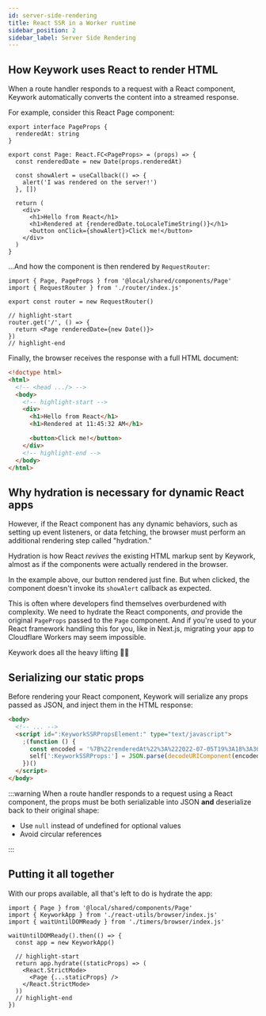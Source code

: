 ```yaml
---
id: server-side-rendering
title: React SSR in a Worker runtime
sidebar_position: 2
sidebar_label: Server Side Rendering
---
```


## How Keywork uses React to render HTML

When a route handler responds to a request with a React component,
Keywork automatically converts the content into a streamed response.

For example, consider this React Page component:

```tsx title=/shared/components/Page.tsx showLineNumbers
export interface PageProps {
  renderedAt: string
}

export const Page: React.FC<PageProps> = (props) => {
  const renderedDate = new Date(props.renderedAt)

  const showAlert = useCallback(() => {
    alert('I was rendered on the server!')
  }, [])

  return (
    <div>
      <h1>Hello from React</h1>
      <h1>Rendered at {renderedDate.toLocaleTimeString()}</h1>
      <button onClick={showAlert}>Click me!</button>
    </div>
  )
}
```

...And how the component is then rendered by `RequestRouter`:

```tsx title=worker/worker.tsx showLineNumbers
import { Page, PageProps } from '@local/shared/components/Page'
import { RequestRouter } from './router/index.js'

export const router = new RequestRouter()

// highlight-start
router.get('/', () => {
  return <Page renderedDate={new Date()}>
})
// highlight-end
```

Finally, the browser receives the response with a full HTML document:

```html showLineNumbers
<!doctype html>
<html>
  <!-- <head .../> -->
  <body>
    <!-- highlight-start -->
    <div>
      <h1>Hello from React</h1>
      <h1>Rendered at 11:45:32 AM</h1>

      <button>Click me!</button>
    </div>
    <!-- highlight-end -->
  </body>
</html>
```

## Why hydration is necessary for dynamic React apps

However, if the React component has any dynamic behaviors, such as setting up event listeners,
or data fetching, the browser must perform an additional rendering step called "hydration."

Hydration is how React _revives_ the existing HTML markup sent by Keywork,
almost as if the components were actually rendered in the browser.

In the example above, our button rendered just fine.
But when clicked, the component doesn't invoke its `showAlert` callback as expected.

This is often where developers find themselves overburdened with complexity.
We need to hydrate the React components, _and_ provide the original `PageProps` passed
to the `Page` component. And if you're used to your React framework handling this for you,
like in Next.js, migrating your app to Cloudflare Workers may seem impossible.

Keywork does all the heavy lifting 😮‍💨

## Serializing our static props

Before rendering your React component, Keywork will serialize any props
passed as JSON, and inject them in the HTML response:

```html
<body>
  <!-- ... -->
  <script id=":KeyworkSSRPropsElement:" type="text/javascript">
    ;(function () {
      const encoded = '%7B%22renderedAt%22%3A%222022-07-05T19%3A18%3A36.320Z%22%7D'
      self[':KeyworkSSRProps:'] = JSON.parse(decodeURIComponent(encoded))
    })()
  </script>
</body>
```

:::warning
When a route handler responds to a request using a React component,
the props must be both serializable into JSON **and** deserialize back to their
original shape:

- Use `null` instead of undefined for optional values
- Avoid circular references

:::

## Putting it all together

With our props available, all that's left to do is hydrate the app:

```tsx title=/browser/src/main.tsx showLineNumbers
import { Page } from '@local/shared/components/Page'
import { KeyworkApp } from './react-utils/browser/index.js'
import { waitUntilDOMReady } from './timers/browser/index.js'

waitUntilDOMReady().then(() => {
  const app = new KeyworkApp()

  // highlight-start
  return app.hydrate((staticProps) => (
    <React.StrictMode>
      <Page {...staticProps} />
    </React.StrictMode>
  ))
  // highlight-end
})
```
